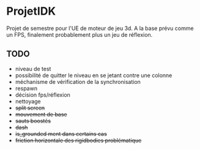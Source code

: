 ﻿# ProjetIDK

Projet de semestre pour l'UE de moteur de jeu 3d.
A la base prévu comme un FPS, finalement probablement plus un jeu de réflexion.

## TODO
- niveau de test
- possibilité de quitter le niveau en se jetant contre une colonne
- méchanisme de vérification de la synchronisation
- respawn
- décision fps/réflexion
- nettoyage
- ~~split screen~~
- ~~mouvement de base~~
- ~~sauts boostés~~
- ~~dash~~
- ~~is_grounded ment dans certains cas~~
- ~~friction horizontale des rigidbodies problématique~~
